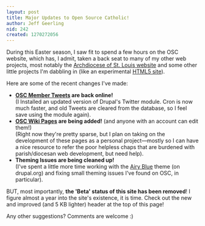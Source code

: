 ```yaml
---
layout: post
title: Major Updates to Open Source Catholic!
author: Jeff Geerling
nid: 242
created: 1270272056
---
```

<p>
	During this Easter season, I saw fit to spend a few hours on the OSC website, which has, I admit, taken a back seat to many of my other web projects, most notably the <a href="http://archstl.org/">Archdiocese of St. Louis website</a> and some other little projects I&#39;m dabbling in (like an experimental <a href="http://jeffgeerling.com/">HTML5 site</a>).</p>
<p>
	Here are some of the recent changes I&#39;ve made:</p>
<ul>
	<li>
		<strong><a href="/tweets/all">OSC Member Tweets</a> are back online!</strong><br />
		(I Installed an updated version of Drupal&#39;s Twitter module. Cron is now much faster, and old Tweets are cleared from the database, so I feel save using the module again).</li>
	<li>
		<strong><a href="/book/open-source-catholic-wiki">OSC Wiki Pages</a> are being added!</strong> (and anyone with an account can edit them!)<br />
		(Right now they&#39;re pretty sparse, but I plan on taking on the development of these pages as a personal project&mdash;mostly so I can have a nice resource to refer the poor helpless chaps that are burdened with parish/diocesan web development, but need help).</li>
	<li>
		<strong>Theming Issues are being cleaned up!</strong><br />
		(I&#39;ve spent a little more time working with the <a href="http://drupal.org/project/airyblue">Airy Blue</a> theme (on drupal.org) and fixing small theming issues I&#39;ve found on OSC, in particular).</li>
</ul>
<p>
	BUT, most importantly, <strong>the &#39;Beta&#39; status of this site has been removed</strong>! I figure almost a year into the site&#39;s existence, it is time. Check out the new and improved (and 5 KB lighter) header at the top of this page!</p>
<p>
	Any other suggestions? Comments are welcome :)</p>
